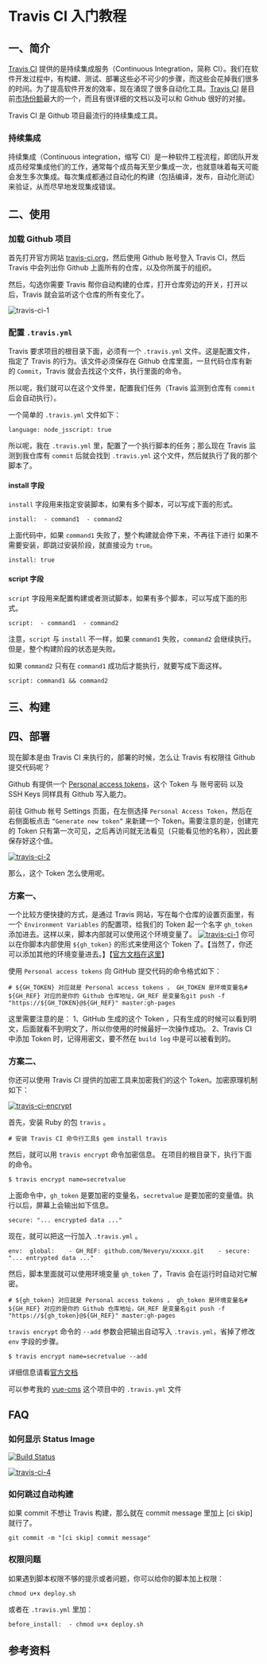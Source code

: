 # Travis CI 入门教程

## 一、简介

[Travis CI](https://travis-ci.org/) 提供的是持续集成服务（Continuous Integration，简称 CI）。我们在软件开发过程中，有构建、测试、部署这些必不可少的步骤，而这些会花掉我们很多的时间。为了提高软件开发的效率，现在涌现了很多自动化工具。[Travis CI](https://travis-ci.org/) 是目前[市场份额](https://github.blog/2017-11-07-github-welcomes-all-ci-tools/)最大的一个，而且有很详细的文档以及可以和 Github 很好的对接。

Travis CI 是 Github 项目最流行的持续集成工具。

### 持续集成

持续集成（Continuous integration，缩写 CI）是一种软件工程流程，即团队开发成员经常集成他们的工作，通常每个成员每天至少集成一次，也就意味着每天可能会发生多次集成。每次集成都通过自动化的构建（包括编译，发布，自动化测试）来验证，从而尽早地发现集成错误。

## 二、使用

### 加载 Github 项目

首先打开官方网站 [travis-ci.org](https://travis-ci.org/)，然后使用 Github 账号登入 Travis CI，然后 Travis 中会列出你 Github 上面所有的仓库，以及你所属于的组织。

然后，勾选你需要 Travis 帮你自动构建的仓库，打开仓库旁边的开关，打开以后，Travis 就会监听这个仓库的所有变化了。

![travis-ci-1](https://neveryu.github.io/images/travis-ci-1.png)

### 配置 `.travis.yml`

Travis 要求项目的根目录下面，必须有一个 `.travis.yml` 文件。这是配置文件，指定了 Travis 的行为。该文件必须保存在 Github 仓库里面，一旦代码仓库有新的 `Commit`，Travis 就会去找这个文件，执行里面的命令。

所以呢，我们就可以在这个文件里，配置我们任务（Travis 监测到仓库有 `commit` 后会自动执行）。

一个简单的 `.travis.yml` 文件如下：

```
language: node_jsscript: true
```

所以呢，我在 `.travis.yml` 里，配置了一个执行脚本的任务；那么现在 Travis 监测到我仓库有 `commit` 后就会找到 `.travis.yml` 这个文件，然后就执行了我的那个脚本了。

#### install 字段

`install` 字段用来指定安装脚本，如果有多个脚本，可以写成下面的形式。

```
install:  - command1  - command2
```

上面代码中，如果 `command1` 失败了，整个构建就会停下来，不再往下进行
如果不需要安装，即跳过安装阶段，就直接设为 `true`。

```
install: true
```

#### script 字段

`script` 字段用来配置构建或者测试脚本，如果有多个脚本，可以写成下面的形式。

```
script:  - command1  - command2
```

注意，`script` 与 `install` 不一样，如果 `command1` 失败，`command2` 会继续执行。但是，整个构建阶段的状态是失败。

如果 `command2` 只有在 `command1` 成功后才能执行，就要写成下面这样。

```
script: command1 && command2
```

## 三、构建

## 四、部署

现在脚本是由 Travis CI 来执行的，部署的时候，怎么让 Travis 有权限往 Github 提交代码呢？

Github 有提供一个 [Personal access tokens](https://github.blog/2013-05-16-personal-api-tokens/)，这个 Token 与 账号密码 以及 SSH Keys 同样具有 Github 写入能力。

前往 Github 帐号 Settings 页面，在左侧选择 `Personal Access Token`，然后在右侧面板点击 `“Generate new token”` 来新建一个 Token。需要注意的是，创建完的 Token 只有第一次可见，之后再访问就无法看见（只能看见他的名称），因此要保存好这个值。

[![travis-ci-2](https://neveryu.github.io/images/travis-ci-2.png)](https://neveryu.github.io/images/travis-ci-2.png)

那么，这个 Token 怎么使用呢。

### 方案一、

一个比较方便快捷的方式，是通过 Travis 网站，写在每个仓库的设置页面里，有一个 `Environment Variables` 的配置项，给我们的 Token 起一个名字 `gh_token` 添加进去。这样以来，脚本内部就可以使用这个环境变量了。
[![travis-ci-1](https://neveryu.github.io/images/travis-ci-3.png)](https://neveryu.github.io/images/travis-ci-3.png)
你可以在你脚本内部使用 `${gh_token}` 的形式来使用这个 Token 了。【当然了，你还可以添加其他的环境变量进去。】【[官方文档在这里](https://docs.travis-ci.com/user/environment-variables)】

使用 `Personal access tokens` 向 GitHub 提交代码的命令格式如下：

```
# ${GH_TOKEN} 对应就是 Personal access tokens ， GH_TOKEN 是环境变量名# ${GH_REF} 对应的是你的 Github 仓库地址，GH_REF 是变量名git push -f "https://${GH_TOKEN}@${GH_REF}" master:gh-pages
```

这里需要注意的是：
1、GitHub 生成的这个 Token ，只有生成的时候可以看到明文，后面就看不到明文了，所以你使用的时候最好一次操作成功。
2、Travis CI 中添加 Token 时，记得用密文，要不然在 `build log` 中是可以被看到的。

### 方案二、

你还可以使用 Travis CI 提供的加密工具来加密我们的这个 Token。加密原理机制如下：

[![travis-ci-encrypt](https://neveryu.github.io/images/travis-encrypt.png)](https://neveryu.github.io/images/travis-encrypt.png)

首先，安装 Ruby 的包 `travis` 。

```
# 安装 Travis CI 命令行工具$ gem install travis
```

然后，就可以用 `travis encrypt` 命令加密信息。
在项目的根目录下，执行下面的命令。

```
$ travis encrypt name=secretvalue
```

上面命令中，`gh_token` 是要加密的变量名，`secretvalue` 是要加密的变量值。执行以后，屏幕上会输出如下信息。

```
secure: "... encrypted data ..."
```

现在，就可以把这一行加入 `.travis.yml` 。

```
env:  global:    - GH_REF: github.com/Neveryu/xxxxx.git    - secure: "... entrypted data ..."
```

然后，脚本里面就可以使用环境变量 `gh_token` 了，Travis 会在运行时自动对它解密。

```
# ${gh_token} 对应就是 Personal access tokens ， gh_token 是环境变量名# ${GH_REF} 对应的是你的 Github 仓库地址，GH_REF 是变量名git push -f "https://${gh_token}@${GH_REF}" master:gh-pages
```

`travis encrypt` 命令的 `--add` 参数会把输出自动写入 `.travis.yml`，省掉了修改 `env` 字段的步骤。

```
$ travis encrypt name=secretvalue --add
```

详细信息请看[官方文档](https://docs.travis-ci.com/user/encryption-keys/)

可以参考我的 [vue-cms](https://github.com/Neveryu/vue-cms) 这个项目中的 `.travis.yml` 文件

## FAQ

### 如何显示 Status Image

[![Build Status](https://travis-ci.org/Neveryu/web-bookmarks.svg?branch=master)](https://travis-ci.org/Neveryu/web-bookmarks)

[![travis-ci-4](https://neveryu.github.io/images/travis-ci-4.png)](https://neveryu.github.io/images/travis-ci-4.png)

### 如何跳过自动构建

如果 commit 不想让 Travis 构建，那么就在 commit message 里加上 [ci skip] 就行了。

```
git commit -m "[ci skip] commit message"
```

### 权限问题

如果遇到脚本权限不够的提示或者问题，你可以给你的脚本加上权限：

```
chmod u+x deploy.sh
```

或者在 `.travis.yml` 里加：

```
before_install:  - chmod u+x deploy.sh
```

## 参考资料
